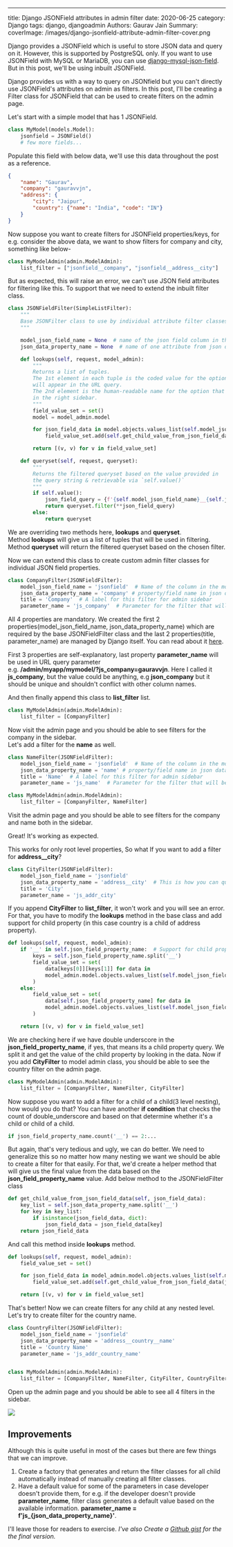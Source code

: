 ---
title: Django JSONField attributes in admin filter
date: 2020-06-25
category: Django
tags: django, djangoadmin
Authors: Gaurav Jain
Summary: 
coverImage: /images/django-jsonfield-attribute-admin-filter-cover.png

Django provides a JSONField which is useful to store JSON data and query on it. However, this is supported by PostgreSQL only. If you want to use JSONField with MySQL or MariaDB, you can use [django-mysql-json-field](https://django-mysql.readthedocs.io/en/latest/model_fields/json_field.html). But in this post, we'll be using inbuilt JSONField.

Django provides us with a way to query on JSONfield but you can't directly use JSONField's attributes on admin as filters. In this post, I'll be creating a Filter class for JSONField that can be used to create filters on the admin page.

Let's start with a simple model that has 1 JSONField.

```python
class MyModel(models.Model):
    jsonfield = JSONField()
    # few more fields...
```

Populate this field with below data, we'll use this data throughout the post as a reference.

```json
{
    "name": "Gaurav",
    "company": "gauravvjn",
    "address": {
        "city": "Jaipur",
        "country": {"name": "India", "code": "IN"}
    }
}
```

Now suppose you want to create filters for JSONField properties/keys, for e.g. consider the above data, we want to show filters for company and city, something like below-

```python
class MyModelAdmin(admin.ModelAdmin):
    list_filter = ["jsonfield__company", "jsonfield__address__city"]
```

But as expected, this will raise an error, we can't use JSON field attributes for filtering like this. To support that we need to extend the inbuilt filter class.

```python
class JSONFieldFilter(SimpleListFilter):
    """
    Base JSONFilter class to use by individual attribute filter classes.
    """

    model_json_field_name = None  # name of the json field column in the model
    json_data_property_name = None  # name of one attribute from json data

    def lookups(self, request, model_admin):
        """
        Returns a list of tuples.
        The 1st element in each tuple is the coded value for the option that 
        will appear in the URL query.
        The 2nd element is the human-readable name for the option that will appear 
        in the right sidebar.
        """
        field_value_set = set()
        model = model_admin.model

        for json_field_data in model.objects.values_list(self.model_json_field_name, flat=True):
            field_value_set.add(self.get_child_value_from_json_field_data(json_field_data))

        return [(v, v) for v in field_value_set]

    def queryset(self, request, queryset):
        """
        Returns the filtered queryset based on the value provided in 
        the query string & retrievable via `self.value()`
        """
        if self.value():
            json_field_query = {f'{self.model_json_field_name}__{self.json_data_property_name}': self.value()}
            return queryset.filter(**json_field_query)
        else:
            return queryset
```

We are overriding two methods here, **lookups** and **queryset**.  
Method **lookups** will give us a list of tuples that will be used in filtering.  
Method **queryset** will return the filtered queryset based on the chosen filter.

Now we can extend this class to create custom admin filter classes for individual JSON field properties.

```python
class CompanyFilter(JSONFieldFilter):
    model_json_field_name = 'jsonfield'  # Name of the column in the model
    json_data_property_name = 'company' # property/field name in json data
    title = 'Company'  # A label for this filter for admin sidebar
    parameter_name = 'js_company'  # Parameter for the filter that will be used in the URL query
```

All 4 properties are mandatory. We created the first 2 properties(model\_json\_field\_name, json\_data\_property\_name) which are required by the base JSONFieldFilter class and the last 2 properties(title, parameter\_name) are managed by Django itself. You can read about it [here](https://docs.djangoproject.com/en/3.0/ref/contrib/admin/).

First 3 properties are self-explanatory, last property **parameter\_name** will be used in URL query parameter  
e.g. **/admin/myapp/mymodel/?js\_company=gauravvjn**. Here I called it **js\_company**, but the value could be anything, e.g **json\_company** but it should be unique and shouldn't conflict with other column names.

And then finally append this class to **list\_filter** list.

```python
class MyModelAdmin(admin.ModelAdmin):
    list_filter = [CompanyFilter]
```

Now visit the admin page and you should be able to see filters for the company in the sidebar.  
Let's add a filter for the **name** as well.

```python
class NameFilter(JSONFieldFilter):
    model_json_field_name = 'jsonfield'  # Name of the column in the model
    json_data_property_name = 'name' # property/field name in json data
    title = 'Name'  # A label for this filter for admin sidebar
    parameter_name = 'js_name'  # Parameter for the filter that will be used in the URL query
```

```python
class MyModelAdmin(admin.ModelAdmin):
    list_filter = [CompanyFilter, NameFilter]
```

Visit the admin page and you should be able to see filters for the company and name both in the sidebar.

Great! It's working as expected.

This works for only root level properties, So what If you want to add a filter for **address\_\_city**?

```python
class CityFilter(JSONFieldFilter):
    model_json_field_name = 'jsonfield'
    json_data_property_name = 'address__city'  # This is how you can query the DB on JSONField properties
    title = 'City'
    parameter_name = 'js_addr_city'
```

If you append **CityFilter** to **list\_filter**, it won't work and you will see an error. For that, you have to modify the **lookups** method in the base class and add support for child property (in this case country is a child of address property).

```python
def lookups(self, request, model_admin):
    if '__' in self.json_field_property_name:  # Support for child property
        keys = self.json_field_property_name.split('__')
        field_value_set = set(
            data[keys[0]][keys[1]] for data in 
            model_admin.model.objects.values_list(self.model_json_field_name, flat=True)
        )
    else:
        field_value_set = set(
            data[self.json_field_property_name] for data in 
            model_admin.model.objects.values_list(self.model_json_field_name, flat=True)
        )

    return [(v, v) for v in field_value_set]
```

We are checking here if we have double underscore in the **json\_field\_property\_name**, if yes, that means its a child property query. We split it and get the value of the child property by looking in the data. Now if you add **CityFilter** to model admin class, you should be able to see the country filter on the admin page.

```python
class MyModelAdmin(admin.ModelAdmin):
    list_filter = [CompanyFilter, NameFilter, CityFilter]
```

Now suppose you want to add a filter for a child of a child(3 level nesting), how would you do that? You can have another **if** **condition** that checks the count of double\_underscore and based on that determine whether it's a child or child of a child.

```python
if json_field_property_name.count('__') == 2:...
```

But again, that's very tedious and ugly, we can do better. We need to generalize this so no matter how many nesting we want we should be able to create a filter for that easily. For that, we'd create a helper method that will give us the final value from the data based on the **json\_field\_property\_name** value. Add below method to the JSONFieldFilter class

```python
def get_child_value_from_json_field_data(self, json_field_data):
    key_list = self.json_data_property_name.split('__')
    for key in key_list:
        if isinstance(json_field_data, dict):
            json_field_data = json_field_data[key]
    return json_field_data  
```

And call this method inside **lookups** method.

```python
def lookups(self, request, model_admin):
    field_value_set = set()

    for json_field_data in model_admin.model.objects.values_list(self.model_json_field_name, flat=True):
        field_value_set.add(self.get_child_value_from_json_field_data(json_field_data))

    return [(v, v) for v in field_value_set]
```

That's better! Now we can create filters for any child at any nested level. Let's try to create filter for the country name.

```python
class CountryFilter(JSONFieldFilter):
    model_json_field_name = 'jsonfield'
    json_data_property_name = 'address__country__name'
    title = 'Country Name'
    parameter_name = 'js_addr_country_name'


class MyModelAdmin(admin.ModelAdmin):
    list_filter = [CompanyFilter, NameFilter, CityFilter, CountryFilter]
```

Open up the admin page and you should be able to see all 4 filters in the sidebar.

![](../images/django-jsonfield-attribute-admin-filter-1.png)

## Improvements

Although this is quite useful in most of the cases but there are few things that we can improve.

1. Create a factory that generates and return the filter classes for all child automatically instead of manually creating all filter classes.
2. Have a default value for some of the parameters in case developer doesn't provide them, for e.g. if the developer doesn't provide **parameter\_name**, filter class generates a default value based on the available information. **parameter\_name = f'js\_{json\_data\_property\_name}'**.

I'll leave those for readers to exercise. _I've also Create a [Github gist](https://gist.github.com/gauravvjn/b264562ba66067f85da7a55063cbfa64) for the the final version._
